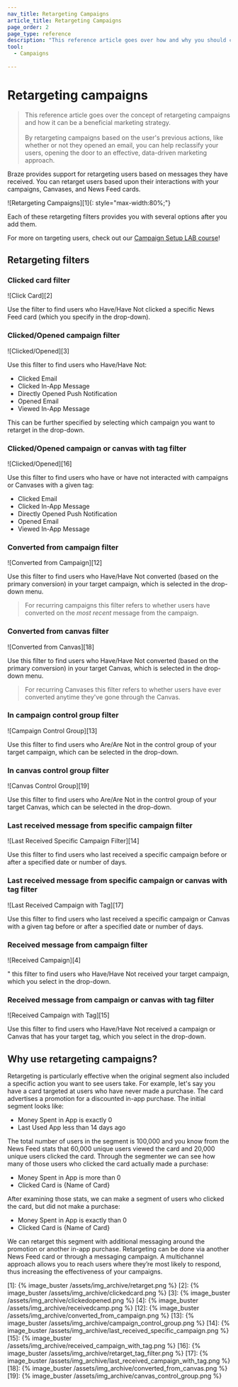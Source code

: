 ```yaml
---
nav_title: Retargeting Campaigns
article_title: Retargeting Campaigns
page_order: 2
page_type: reference
description: "This reference article goes over how and why you should consider retargeting campaigns based on messages your users receive."
tool:
  - Campaigns
  
---
```


# Retargeting campaigns

> This reference article goes over the concept of retargeting campaigns and how it can be a beneficial marketing strategy. 
> <br>
> <br>
> By retargeting campaigns based on the user's previous actions, like whether or not they opened an email, you can help reclassify your users, opening the door to an effective, data-driven marketing approach.

Braze provides support for retargeting users based on messages they have received. You can retarget users based upon their interactions with your campaigns, Canvases, and News Feed cards.

![Retargeting Campaigns][1]{: style="max-width:80%;"}

Each of these retargeting filters provides you with several options after you add them.

For more on targeting users, check out our [Campaign Setup LAB course](http://lab.braze.com/campaign-setup-delivery-targeting-conversions)!

## Retargeting filters

### Clicked card filter

![Click Card][2]

Use the filter to find users who Have/Have Not clicked a specific News Feed card (which you specify in the drop-down).

### Clicked/Opened campaign filter

![Clicked/Opened][3]

Use this filter to find users who Have/Have Not:

- Clicked Email
- Clicked In-App Message
- Directly Opened Push Notification
- Opened Email
- Viewed In-App Message

This can be further specified by selecting which campaign you want to retarget in the drop-down.

### Clicked/Opened campaign or canvas with tag filter

![Clicked/Opened][16]

Use this filter to find users who have or have not interacted with campaigns or Canvases with a given tag:

- Clicked Email
- Clicked In-App Message
- Directly Opened Push Notification
- Opened Email
- Viewed In-App Message

### Converted from campaign filter

![Converted from Campaign][12]

Use this filter to find users who Have/Have Not converted (based on the primary conversion) in your target campaign, which is selected in the drop-down menu.

>  For recurring campaigns this filter refers to whether users have converted on the _most recent_ message from the campaign.

### Converted from canvas filter

![Converted from Canvas][18]

Use this filter to find users who Have/Have Not converted (based on the primary conversion) in your target Canvas, which is selected in the drop-down menu.

>  For recurring Canvases this filter refers to whether users have ever converted anytime they've gone through the Canvas.

### In campaign control group filter

![Campaign Control Group][13]

Use this filter to find users who Are/Are Not in the control group of your target campaign, which can be selected in the drop-down.

### In canvas control group filter

![Canvas Control Group][19]

Use this filter to find users who Are/Are Not in the control group of your target Canvas, which can be selected in the drop-down.

### Last received message from specific campaign filter

![Last Received Specific Campaign Filter][14]

Use this filter to find users who last received a specific campaign before or after a specified date or number of days.

### Last received message from specific campaign or canvas with tag filter

![Last Received Campaign with Tag][17]

Use this filter to find users who last received a specific campaign or Canvas with a given tag before or after a specified date or number of days.

### Received message from campaign filter

![Received Campaign][4]

\" this filter to find users who Have/Have Not received your target campaign, which you select in the drop-down.

### Received message from campaign or canvas with tag filter

![Received Campaign with Tag][15]

Use this filter to find users who Have/Have Not received a campaign or Canvas that has your target tag, which you select in the drop-down.

## Why use retargeting campaigns?

Retargeting is particularly effective when the original segment also included a specific action you want to see users take. For example, let's say you have a card targeted at users who have never made a purchase. The card advertises a promotion for a discounted in-app purchase. The initial segment looks like:

- Money Spent in App is exactly 0
- Last Used App less than 14 days ago

The total number of users in the segment is 100,000 and you know from the News Feed stats that 60,000 unique users viewed the card and 20,000 unique users clicked the card. Through the segmenter we can see how many of those users who clicked the card actually made a purchase:

- Money Spent in App is more than 0
- Clicked Card is {Name of Card}

After examining those stats, we can make a segment of users who clicked the card, but did not make a purchase:

- Money Spent in App is exactly than 0
- Clicked Card is {Name of Card}

We can retarget this segment with additional messaging around the promotion or another in-app purchase. Retargeting can be done via another News Feed card or through a messaging campaign. A multichannel approach allows you to reach users where they’re most likely to respond, thus increasing the effectiveness of your campaigns.

[1]: {% image_buster /assets/img_archive/retarget.png %}
[2]: {% image_buster /assets/img_archive/clickedcard.png %}
[3]: {% image_buster /assets/img_archive/clickedopened.png %}
[4]: {% image_buster /assets/img_archive/receivedcamp.png %}
[12]: {% image_buster /assets/img_archive/converted_from_campaign.png %}
[13]: {% image_buster /assets/img_archive/campaign_control_group.png %}
[14]: {% image_buster /assets/img_archive/last_received_specific_campaign.png %}
[15]: {% image_buster /assets/img_archive/received_campaign_with_tag.png %}
[16]: {% image_buster /assets/img_archive/retarget_tag_filter.png %}
[17]: {% image_buster /assets/img_archive/last_received_campaign_with_tag.png %}
[18]: {% image_buster /assets/img_archive/converted_from_canvas.png %}
[19]: {% image_buster /assets/img_archive/canvas_control_group.png %}
